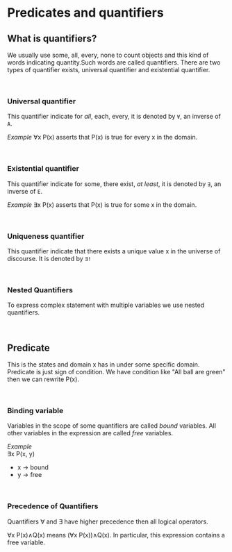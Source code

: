 # Predicates and quantifiers

## What is quantifiers?
We usually use some, all, every, none to count objects and this kind of words indicating quantity.Such words are called quantifiers.
There are two types of quantifier exists, universal quantifier and existential quantifier.

<br>

### Universal quantifier
This quantifier indicate for *all*, each, every, it is denoted by `∀`, an inverse of `A`.

*Example*
∀x P(x) asserts that P(x) is true for every x in the domain.

<br>

### Existential quantifier
This quantifier indicate for some, there exist, *at least*, it is denoted by `∃`, an inverse of `E`.

*Example*
∃x P(x) asserts that P(x) is true for some x in the domain.

<br>

### Uniqueness quantifier
This quantifier indicate that there exists a unique value x in the universe of discourse.
It is denoted by `∃!`

<br>

### Nested Quantifiers
To express complex statement with multiple variables we use nested quantifiers.

<br>

## Predicate
This is the states and domain x has in under some specific domain.
Predicate is just sign of condition.
We have condition like "All ball are green" then we can rewrite P(x).

<br>

### Binding variable
Variables in the scope of some quantifiers are called *bound* variables.
All other variables in the expression are called *free* variables.<br>

*Example*<br>
∃x P(x, y)<br>
* x -> bound<br>
* y -> free<br>

<br>

### Precedence of Quantifiers
Quantifiers ∀ and ∃ have higher precedence then all logical operators.

∀x P(x)∧Q(x) means (∀x P(x))∧Q(x). In particular, this expression contains a free variable.